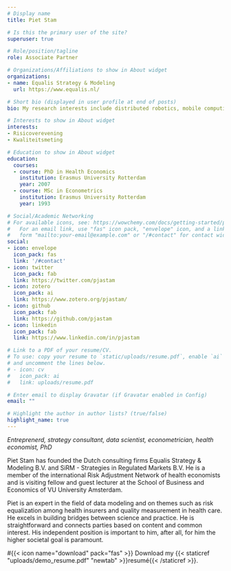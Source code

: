```yaml
---
# Display name
title: Piet Stam

# Is this the primary user of the site?
superuser: true

# Role/position/tagline
role: Associate Partner

# Organizations/Affiliations to show in About widget
organizations:
- name: Equalis Strategy & Modeling
  url: https://www.equalis.nl/

# Short bio (displayed in user profile at end of posts)
bio: My research interests include distributed robotics, mobile computing and programmable matter.

# Interests to show in About widget
interests:
- Risicoverevening
- Kwaliteitsmeting

# Education to show in About widget
education:
  courses:
  - course: PhD in Health Economics
    institution: Erasmus University Rotterdam
    year: 2007
  - course: MSc in Econometrics
    institution: Erasmus University Rotterdam
    year: 1993

# Social/Academic Networking
# For available icons, see: https://wowchemy.com/docs/getting-started/page-builder/#icons
#   For an email link, use "fas" icon pack, "envelope" icon, and a link in the
#   form "mailto:your-email@example.com" or "/#contact" for contact widget.
social:
- icon: envelope
  icon_pack: fas
  link: '/#contact'
- icon: twitter
  icon_pack: fab
  link: https://twitter.com/pjastam
- icon: zotero
  icon_pack: ai
  link: https://www.zotero.org/pjastam/
- icon: github
  icon_pack: fab
  link: https://github.com/pjastam
- icon: linkedin
  icon_pack: fab
  link: https://www.linkedin.com/in/pjastam

# Link to a PDF of your resume/CV.
# To use: copy your resume to `static/uploads/resume.pdf`, enable `ai` icons in `params.toml`, 
# and uncomment the lines below.
# - icon: cv
#   icon_pack: ai
#   link: uploads/resume.pdf

# Enter email to display Gravatar (if Gravatar enabled in Config)
email: ""

# Highlight the author in author lists? (true/false)
highlight_name: true
---
```


*Entreprenerd, strategy consultant, data scientist, econometrician, health economist, PhD*

Piet Stam has founded the Dutch consulting firms Equalis Strategy & Modeling B.V. and SiRM - Strategies in Regulated Markets B.V. He is a member of the international Risk Adjustment Network of health economists and is visiting fellow and guest lecturer at the School of Business and Economics of VU University Amsterdam.

Piet is an expert in the field of data modeling and on themes such as risk equalization among health insurers and quality measurement in health care. He excels in building bridges between science and practice. He is straightforward and connects parties based on content and common interest. His independent position is important to him, after all, for him the higher societal goal is paramount.

#{{< icon name="download" pack="fas" >}} Download my {{< staticref "uploads/demo_resume.pdf" "newtab" >}}resumé{{< /staticref >}}.

